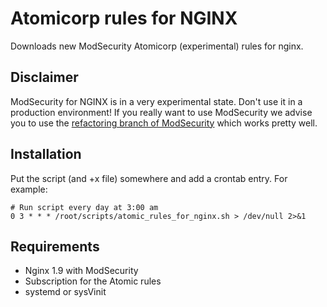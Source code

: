 # Atomicorp rules for NGINX

Downloads new ModSecurity Atomicorp (experimental) rules for nginx. 

## Disclaimer
ModSecurity for NGINX is in a very experimental state. Don't use it in a production environment! If you really want to use ModSecurity we
advise you to use the [refactoring branch of ModSecurity](https://github.com/SpiderLabs/ModSecurity/tree/nginx_refactoring) which works
pretty well.

## Installation
Put the script (and +x file)  somewhere and add a crontab entry. For example:

```
# Run script every day at 3:00 am
0 3 * * * /root/scripts/atomic_rules_for_nginx.sh > /dev/null 2>&1
```

## Requirements
* Nginx 1.9 with ModSecurity
* Subscription for the Atomic rules
* systemd or sysVinit